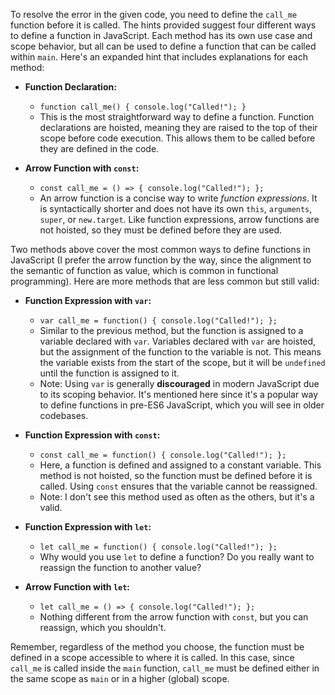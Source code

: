 To resolve the error in the given code, you need to define the `call_me` function before it is called. The hints provided suggest four different ways to define a function in JavaScript. Each method has its own use case and scope behavior, but all can be used to define a function that can be called within `main`. Here's an expanded hint that includes explanations for each method:

- **Function Declaration:**
   - `function call_me() { console.log("Called!"); }`
   - This is the most straightforward way to define a function. Function
   declarations are hoisted, meaning they are raised to the top of their scope
   before code execution. This allows them to be called before they are defined
   in the code.

- **Arrow Function with `const`:**
   - `const call_me = () => { console.log("Called!"); };`
   - An arrow function is a concise way to write *function expressions*. It is
   syntactically shorter and does not have its own `this`, `arguments`, `super`,
   or `new.target`. Like function expressions, arrow functions are not hoisted,
   so they must be defined before they are used.

Two methods above cover the most common ways to define functions in JavaScript
(I prefer the arrow function by the way, since the alignment to the semantic of
function as value, which is common in functional programming). Here are more
methods that are less common but still valid:

- **Function Expression with `var`:**
   - `var call_me = function() { console.log("Called!"); };`
   - Similar to the previous method, but the function is assigned to a variable
   declared with `var`. Variables declared with `var` are hoisted, but the
   assignment of the function to the variable is not. This means the variable
   exists from the start of the scope, but it will be `undefined` until the
   function is assigned to it.
   - Note: Using `var` is generally **discouraged** in modern JavaScript due to its
   scoping behavior.  It's mentioned here since it's a popular way to define
   functions in pre-ES6 JavaScript, which you will see in older codebases.

- **Function Expression with `const`:**
   - `const call_me = function() { console.log("Called!"); };`
   - Here, a function is defined and assigned to a constant variable. This
   method is not hoisted, so the function must be defined before it is called.
   Using `const` ensures that the variable cannot be reassigned.
   - Note: I don't see this method used as often as the others, but it's a valid.

- **Function Expression with `let`:**
   - `let call_me = function() { console.log("Called!"); };`
   - Why would you use `let` to define a function? Do you really want to
   reassign the function to another value? 

- **Arrow Function with `let`:**
   - `let call_me = () => { console.log("Called!"); };`
   - Nothing different from the arrow function with `const`, but you can
   reassign, which you shouldn't.

Remember, regardless of the method you choose, the function must be defined in a scope accessible to where it is called. In this case, since `call_me` is called inside the `main` function, `call_me` must be defined either in the same scope as `main` or in a higher (global) scope.
